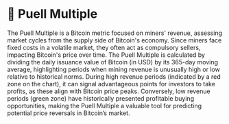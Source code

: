 # 🤹 Puell Multiple

The Puell Multiple is a Bitcoin metric focused on miners' revenue, assessing market cycles from the supply side of Bitcoin's economy. Since miners face fixed costs in a volatile market, they often act as compulsory sellers, impacting Bitcoin's price over time. The Puell Multiple is calculated by dividing the daily issuance value of Bitcoin (in USD) by its 365-day moving average, highlighting periods when mining revenue is unusually high or low relative to historical norms. During high revenue periods (indicated by a red zone on the chart), it can signal advantageous points for investors to take profits, as these align with Bitcoin price peaks. Conversely, low revenue periods (green zone) have historically presented profitable buying opportunities, making the Puell Multiple a valuable tool for predicting potential price reversals in Bitcoin’s market.
